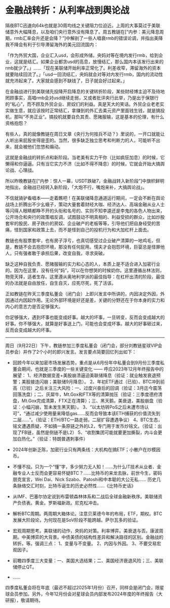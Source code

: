 # 金融战转折：从利率战到舆论战

隔夜BTC迅速向64k也就是30周均线之关键阻力位迫近。上周的大事莫过于美联储意外大幅降息，以及咱们央行意外没有降息了。周五教链在[“内参：美元降息周期，rmb汇率会升还是会降？”]中解剖了一些人唱衰rmb的错误论调，并指出美降我不降会有利于引导滞留海外的美元回流国内：

「作为外贸大国，企业汇入usd，会形成外储，央妈对等在境内发行rmb，给到企业，这就是结汇。如果企业都贪usd的高息，放慢结汇，那么国内本该发行出来的rmb就少了。」……「现在美联储开始利率正常化了。利差收窄，滞留海外的资本就要陆续回流了。」「usd一回流结汇，央妈就会对等对内发行rmb，国内的流动性就充沛起来了。大家就会感到不缺钱了，日子就会好过起来。」

在金融战进行到美联储先投降开启降息的关键转折阶段，某些财经博主迫不及待地罔顾事实，高唱rmb会对usd继续走弱，又或者批评央行此举，乃是出于保银行的“私心”，而不顾及外贸企业、房奴们的利益。真是天大的笑话。外贸企业老老实实做生意，就应该按时正常结汇，拿赚到的外汇去美元资产里面钱生钱，就是搞投机，那叫“不务正业”。搞投机就要自负其责、愿赌服输，这是基本的伦理，有什么资格抱怨？

有些人，真的就像教链在周日文章《央行为何按兵不动？》里说的，一开口就能让人听出来屁股坐得是歪的。当然，很多缺乏独立思考和判断力的人，可能听不出来，就会被他们忽悠和煽动。

这就是金融战的转折点和新阶段。当老美有实力干你（比如疯狂加息）的时候，它懒得和你逼逼。只有当它实力不济（比如不得不降息）的时候，它就会开始大搞舆论战、心理战。

所以昨晚教链在[“内参：惊人一幕，USDT跌破7，金融战转入新阶段”]中旗帜鲜明地指出，金融战已经转入新阶段，「大炮不行，嘴炮来补，大搞舆论战」。

不信就骑驴看唱本——走着瞧吧！在美联储降息通道运行期间，一定会不断在舆论战场上折腾出不少幺蛾子，策动大量套着财经大咖、经济达人、高端金融从业人士等闪得人眼睛都睁不开的头衔和名号的、实则不知李逵还是李鬼的各色人物出来，公开场合和央行的政策唱反调，试图鼓动不明真相的、利益受损的群众，比如炒股套牢的股民、房子跌价的房奴、企业破产的老板等等，引导他们把自身经受的苦痛，怪到国家和政策上去，而不是怪到自己的投机行为和大加杠杆上面去。

教链也有股票套牢，也有房子浮亏，也真切感受过企业破产清算的一地鸡毛，但是，教链不会去抱怨环境，那没有任何屁用。懦夫才会抱怨环境，巨婴总是怪罪他人，只有强者敢于承担后果，改变自我，寻求突破。

缺乏这种自我负责、愿赌服输的实力和心态的人，本质上是不适合进入加密行业的。因为在这里，没有任何“妈”，可以在你想哭的时候奶你。这里遵循丛林法则，物竞天择，适者生存。这里遵从奥地利学派的最佳指导：在杠杆出清的阶段，最佳的办法就是自由放任，自生自灭，应死尽死，死了活该。

正如教链在昨天三季度私董会（闭门会）上即兴发言中所讲的，内因决定外因，外因通过内因起作用。无论外部环境是好还是差，关键的分野还在于你本身的实力和内心的意志力是否足够强大。

你足够强大，遇到坏事也能变成好事。越大的坏事，一旦转变，反而会变成越大的好事。你不够强大，就算是好事送上门，可能也会变成坏事。越大的好事砸过来，反而会变成越大的坏事。

* * * 

周日（9月22日）下午，教链参加三季度私董会（闭门会，部分刘教链星球VIP会员参会）并作了2个小时的即兴发言。发言要点简要回忆列出如下：

* 回顾今年以来加密市场发展态势，重点是从6月份年中私董会到9月份三季度私董会期间，也就是三季度的一些关键变化 —— 呼应2023年12月年终报告中的展望：
1、经济数据变差+美股崩溃逼迫美联储降息（验证：就业触发衰退预警；美股接连闪崩；美联储9月降息）。
2、年初ETF通过（已验）、BTC冲到前高（已验）之后关注三大风险：一、过度兴奋后的回调（验证：3月迄今震荡回落洗盘）；二、灰犀牛，Mt.Gox和FTX等的清算抛压（验证：三季度德府清盘，Mt.Gox完成清算，FTX正在清算）；三、黑天鹅，美衰退，美股崩盘（验证：小幅闪崩，暂未发生黑天鹅）。
3、“以太坊转PoS之后未遭市场认可”，“通过减少使用量来降低gas……反而会导致本该ETH捕获的价值流失到二层……”。（验证：ETH/BTC一路走弱，二层扩容遭遇争议）
4、BTC生态，铭文遭遇质疑，不如搞一条原链之外的L2，专门用于发币炒铭文。（验证：出现了FB链，虽然是侧链不是L2）
5、“收割集团可能就要更加撕裂，内斗会更加白热化。”（验证：特朗普遇刺事件）

* 2024年创新乏陈，加密行业只有两条线：大机构在搞ETF；小散户在炒模因币。

* 不懂不投。只为一个“懂”字，多少努力无人知！……为什么IT技术从业者、金融专业人士反而会更容易怀疑BTC？……比特币的来龙去脉，前世今生，密码朋克宣言，Wei Dai、Nick Szabo、Patoshi和中本聪的大公无私…… 历史几条脉络交汇时刻，比特币诞生的历史必然性……《比特币史话》

* 从IMF、巴塞尔协定说到布雷顿森林体系和二战后全球金融新秩序。美联储资产负债表。黄金。罗斯福新政。尼克松冲击。

* 解析BTC周期。两周期大箱体论。注意贝莱德今年的布局，ETF，期权。BTC发展大阶段论，为何现在是SoV阶段不能跨越。萨尔瓦多的验证。

* 宏观周期思考。美联储的动作，央妈的对策。利率博弈。美衰退与否。康波周期。中美博弈的大背景。中债美债的结构性差异和解决路径的区别。金融战的转折。等。强调三点：
1、变量与不变量。
2、内因与外因。
3、不要交易宏观因子。

* 前瞻四季度三大变量：一、美国大选结果；二、美国经济衰退风险；三、美联储停止QT。

* ……

四季度私董会将在年底（最迟不超过2025年1月份）召开，同样会是闭门会，限星球会员参加。另外，今年12月份会对星球会员内部发布2024年度的年终报告（大研报），敬请期待。
